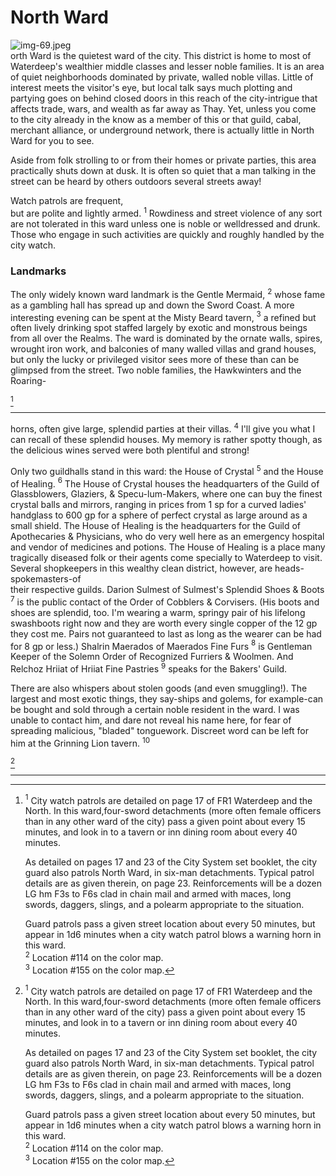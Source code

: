 # North Ward

![img-69.jpeg](assets/Volo's%20Guide%20To%20Waterdeep_img-69.jpeg)  
orth Ward is the quietest ward of the city. This district is home to most of Waterdeep's wealthier middle classes and lesser noble families. It is an area of quiet neighborhoods dominated by private, walled noble villas. Little of interest meets the visitor's eye, but local talk says much plotting and partying goes on behind closed doors in this reach of the city-intrigue that affects trade, wars, and wealth as far away as Thay. Yet, unless you come to the city already in the know as a member of this or that guild, cabal, merchant alliance, or underground network, there is actually little in North Ward for you to see.

Aside from folk strolling to or from their homes or private parties, this area practically shuts down at dusk. It is often so quiet that a man talking in the street can be heard by others outdoors several streets away!

Watch patrols are frequent,  
but are polite and lightly armed. ${ }^{1}$ Rowdiness and street violence of any sort are not tolerated in this ward unless one is noble or welldressed and drunk. Those who engage in such activities are quickly and roughly handled by the city watch.

### Landmarks

The only widely known ward landmark is the Gentle Mermaid, ${ }^{2}$ whose fame as a gambling hall has spread up and down the Sword Coast. A more interesting evening can be spent at the Misty Beard tavern, ${ }^{3}$ a refined but often lively drinking spot staffed largely by exotic and monstrous beings from all over the Realms. The ward is dominated by the ornate walls, spires, wrought iron work, and balconies of many walled villas and grand houses, but only the lucky or privileged visitor sees more of these than can be glimpsed from the street. Two noble families, the Hawkwinters and the Roaring-

[^0]
[^0]: ${ }^{1}$ City watch patrols are detailed on page 17 of FR1 Waterdeep and the North. In this ward,four-sword detachments (more often female officers than in any other ward of the city) pass a given point about every 15 minutes, and look in to a tavern or inn dining room about every 40 minutes.

    As detailed on pages 17 and 23 of the City System set booklet, the city guard also patrols North Ward, in six-man detachments. Typical patrol details are as given therein, on page 23. Reinforcements will be a dozen LG hm F3s to F6s clad in chain mail and armed with maces, long swords, daggers, slings, and a polearm appropriate to the situation.

    Guard patrols pass a given street location about every 50 minutes, but appear in 1d6 minutes when a city watch patrol blows a warning horn in this ward.  
    ${ }^{2}$ Location \#114 on the color map.  
    ${ }^{3}$ Location \#155 on the color map.

---

horns, often give large, splendid parties at their villas. ${ }^{4}$ I'll give you what I can recall of these splendid houses. My memory is rather spotty though, as the delicious wines served were both plentiful and strong!

Only two guildhalls stand in this ward: the House of Crystal ${ }^{5}$ and the House of Healing. ${ }^{6}$ The House of Crystal houses the headquarters of the Guild of Glassblowers, Glaziers, \& Specu-lum-Makers, where one can buy the finest crystal balls and mirrors, ranging in prices from 1 sp for a curved ladies' handglass to 600 gp for a sphere of perfect crystal as large around as a small shield. The House of Healing is the headquarters for the Guild of Apothecaries \& Physicians, who do very well here as an emergency hospital and vendor of medicines and potions. The House of Healing is a place many tragically diseased folk or their agents come specially to Waterdeep to visit.  
Several shopkeepers in this wealthy clean district, however, are heads-spokemasters-of  
their respective guilds. Darion Sulmest of Sulmest's Splendid Shoes \& Boots ${ }^{7}$ is the public contact of the Order of Cobblers \& Corvisers. (His boots and shoes are splendid, too. I'm wearing a warm, springy pair of his lifelong swashboots right now and they are worth every single copper of the 12 gp they cost me. Pairs not guaranteed to last as long as the wearer can be had for 8 gp or less.) Shalrin Maerados of Maerados Fine Furs ${ }^{8}$ is Gentleman Keeper of the Solemn Order of Recognized Furriers \& Woolmen. And Relchoz Hriiat of Hriiat Fine Pastries ${ }^{9}$ speaks for the Bakers' Guild.

There are also whispers about stolen goods (and even smuggling!). The largest and most exotic things, they say-ships and golems, for example-can be bought and sold through a certain noble resident in the ward. I was unable to contact him, and dare not reveal his name here, for fear of spreading malicious, "bladed" tonguework. Discreet word can be left for him at the Grinning Lion tavern. ${ }^{10}$

[^0]
[^0]: ${ }^{4}$ The Hawkwinter family villa is \#151 on the color city map, and the house of the Roaringhorns is \#145.  
    ${ }^{5}$ on the color city map, the House of Crystal is \#104. Its mirror-bedecked facade dominates the west side of Copper Street, just north of the Market.  
    ${ }^{6}$ Location \#117 on the color map.  
    ${ }^{7}$ The shop is \#111 on the color map.  
    ${ }^{8}$ Location \#112 on the color map.  
    ${ }^{9}$ Location \#134 on the color map. In all cases, relevant guilds and noble families and something of their current doings, interests or fees, and current heads, are covered in the Waterdeep and the North sourcebook.  
    ${ }^{10}$ Location \#135 on the color map. A certain fat man sitting on a barstool almost every moment the Lion is open,Hala Myrt, is eyes and ears for the noble Orlpar Husteem, who deals largely in spices, scents, wines, and various potions. His house is $\# 160$ on the color map.

---